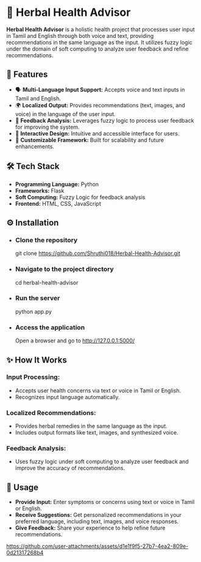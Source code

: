 # 🌿 Herbal Health Advisor  

**Herbal Health Advisor** is a holistic health project that processes user input in Tamil and English through both voice and text, providing recommendations in the same language as the input. It utilizes fuzzy logic under the domain of soft computing to analyze user feedback and refine recommendations.  



## 🚀 Features  

- 🗣️ **Multi-Language Input Support:** Accepts voice and text inputs in Tamil and English.  
- 🌍 **Localized Output:** Provides recommendations (text, images, and voice) in the language of the user input.  
- 🤖 **Feedback Analysis:** Leverages fuzzy logic to process user feedback for improving the system.  
- 🌟 **Interactive Design:** Intuitive and accessible interface for users.  
- 🔗 **Customizable Framework:** Built for scalability and future enhancements.  



## 🛠️ Tech Stack  

- **Programming Language:** Python  
- **Frameworks:** Flask  
- **Soft Computing:** Fuzzy Logic for feedback analysis  
- **Frontend:** HTML, CSS, JavaScript



## ⚙️ Installation
 - ### Clone the repository
    git clone https://github.com/Shruthi018/Herbal-Health-Advisor.git
 - ### Navigate to the project directory
    cd herbal-health-advisor
 - ### Run the server
    python app.py
 - ### Access the application
    Open a browser and go to http://127.0.0.1:5000/

## ✨ How It Works  

### Input Processing:  
- Accepts user health concerns via text or voice in Tamil or English.  
- Recognizes input language automatically.  

### Localized Recommendations:  
- Provides herbal remedies in the same language as the input.  
- Includes output formats like text, images, and synthesized voice.  

### Feedback Analysis:  
- Uses fuzzy logic under soft computing to analyze user feedback and improve the accuracy of recommendations.  


## 📜 Usage  

- **Provide Input:** Enter symptoms or concerns using text or voice in Tamil or English.  
- **Receive Suggestions:** Get personalized recommendations in your preferred language, including text, images, and voice responses.  
- **Give Feedback:** Share your experience to help refine future recommendations.  


https://github.com/user-attachments/assets/d1e1f9f5-27b7-4ea2-809e-0d21317268b4

